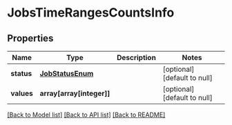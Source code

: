 # JobsTimeRangesCountsInfo

## Properties
Name | Type | Description | Notes
------------ | ------------- | ------------- | -------------
**status** | [**JobStatusEnum**](JobStatusEnum.md) |  | [optional] [default to null]
**values** | **array[array[integer]]** |  | [optional] [default to null]

[[Back to Model list]](../README.md#documentation-for-models) [[Back to API list]](../README.md#documentation-for-api-endpoints) [[Back to README]](../README.md)


